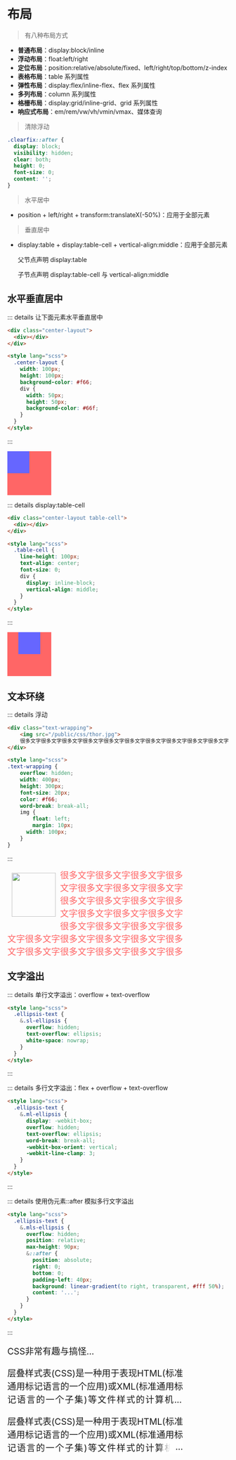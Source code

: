 # 布局

> 有八种布局方式

- **普通布局**：display:block/inline
- **浮动布局**：float:left/right
- **定位布局**：position:relative/absolute/fixed、left/right/top/bottom/z-index
- **表格布局**：table 系列属性
- **弹性布局**：display:flex/inline-flex、flex 系列属性
- **多列布局**：column 系列属性
- **格栅布局**：display:grid/inline-grid、grid 系列属性
- **响应式布局**：em/rem/vw/vh/vmin/vmax、媒体查询

> 清除浮动

```css
.clearfix::after {
  display: block;
  visibility: hidden;
  clear: both;
  height: 0;
  font-size: 0;
  content: '';
}
```

> 水平居中

- position + left/right + transform:translateX(-50%)：应用于全部元素

> 垂直居中

- display:table + display:table-cell + vertical-align:middle：应用于全部元素

  父节点声明 display:table

  子节点声明 display:table-cell 与 vertical-align:middle

## 水平垂直居中

::: details 让下面元素水平垂直居中

```html
<div class="center-layout">
  <div></div>
</div>

<style lang="scss">
  .center-layout {
    width: 100px;
    height: 100px;
    background-color: #f66;
    div {
      width: 50px;
      height: 50px;
      background-color: #66f;
    }
  }
</style>
```

:::

<div class="center-layout">
  <div></div>
</div>

<style lang="scss">
  .center-layout {
    width: 100px;
    height: 100px;
    background-color: #f66;
    div {
      width: 50px;
      height: 50px;
      background-color: #66f;
    }
  }
</style>

::: details display:table-cell

```html
<div class="center-layout table-cell">
  <div></div>
</div>

<style lang="scss">
  .table-cell {
    line-height: 100px;
    text-align: center;
    font-size: 0;
    div {
      display: inline-block;
      vertical-align: middle;
    }
  }
</style>
```

:::

<div class="center-layout table-cell">
  <div></div>
</div>

<style lang="scss">
  .table-cell {
    line-height: 100px;
    text-align: center;
    font-size: 0;
    div {
      display: inline-block;
      vertical-align: middle;
    }
  }
</style>

## 文本环绕

::: details 浮动

```html
<div class="text-wrapping">
	<img src="/public/css/thor.jpg">
	很多文字很多文字很多文字很多文字很多文字很多文字很多文字很多文字很多文字很多文字很多文字很多文字很多文字很多文字很多文字很多文字很多文字很多文字很多文字很多文字很多文字很多文字很多文字很多文字很多文字很多文字很多文字很多文字很多文字
</div>

<style lang="scss">
.text-wrapping {
	overflow: hidden;
	width: 400px;
	height: 300px;
	font-size: 20px;
	color: #f66;
	word-break: break-all;
	img {
		float: left;
		margin: 10px;
	  width: 100px;
	}
}
```

:::

<div class="text-wrapping">
	<img src="/public/css/thor.jpg">
	很多文字很多文字很多文字很多文字很多文字很多文字很多文字很多文字很多文字很多文字很多文字很多文字很多文字很多文字很多文字很多文字很多文字很多文字很多文字很多文字很多文字很多文字很多文字很多文字很多文字很多文字很多文字很多文字很多文字
</div>

<style lang="scss">
.text-wrapping {
	overflow: hidden;
	width: 400px;
	height: 200px;
	font-size: 20px;
	color: #f66;
	word-break: break-all;
	img {
		float: left;
		margin: 10px;
	  width: 100px;
	}
}
</style>

## 文字溢出

::: details 单行文字溢出：overflow + text-overflow

```html
<style lang="scss">
  .ellipsis-text {
    &.sl-ellipsis {
      overflow: hidden;
      text-overflow: ellipsis;
      white-space: nowrap;
    }
  }
</style>
```

:::

::: details 多行文字溢出：flex + overflow + text-overflow

```html
<style lang="scss">
  .ellipsis-text {
    &.ml-ellipsis {
      display: -webkit-box;
      overflow: hidden;
      text-overflow: ellipsis;
      word-break: break-all;
      -webkit-box-orient: vertical;
      -webkit-line-clamp: 3;
    }
  }
</style>
```

:::

::: details 使用伪元素::after 模拟多行文字溢出

```html
<style lang="scss">
  .ellipsis-text {
    &.mls-ellipsis {
      overflow: hidden;
      position: relative;
      max-height: 90px;
      &::after {
        position: absolute;
        right: 0;
        bottom: 0;
        padding-left: 40px;
        background: linear-gradient(to right, transparent, #fff 50%);
        content: '...';
      }
    }
  }
</style>
```

:::

<div class="bruce flex-ct-y" data-title="使用text-overflow控制溢出文本">
	<p class="ellipsis-text s-line sl-ellipsis">CSS非常有趣与搞怪，可做一些JS也能做的事情</p>
	<p class="ellipsis-text m-line ml-ellipsis">
		层叠样式表(CSS)是一种用于表现HTML(标准通用标记语言的一个应用)或XML(标准通用标记语言的一个子集)等文件样式的计算机语言。CSS不仅可静态地修饰网页，还可配合各种脚本语言动态地对网页各元素进行格式化。</p>
	<p class="ellipsis-text m-line mls-ellipsis">
		层叠样式表(CSS)是一种用于表现HTML(标准通用标记语言的一个应用)或XML(标准通用标记语言的一个子集)等文件样式的计算机语言。CSS不仅可静态地修饰网页，还可配合各种脚本语言动态地对网页各元素进行格式化。</p>
</div>

<style lang="scss">
.ellipsis-text {
	line-height: 30px;
	font-size: 20px;
	&.s-line {
		width: 200px;
	}
	&.m-line {
		margin-top: 10px;
		width: 400px;
		text-align: justify;
	}
	&.sl-ellipsis {
		overflow: hidden;
		text-overflow: ellipsis;
		white-space: nowrap;
	}
	&.ml-ellipsis {
		display: -webkit-box; /* stylelint-disable-line */
		overflow: hidden;
		text-overflow: ellipsis;
		word-break: break-all;
		-webkit-box-orient: vertical;
		-webkit-line-clamp: 3;
	}
	&.mls-ellipsis {
		overflow: hidden;
		position: relative;
		max-height: 87px;
		&::after {
			position: absolute;
			right: 0;
			bottom: 0;
			padding-left: 40px;
			background: linear-gradient(to right, transparent, #fff 50%);
			content: "...";
		}
	}
}
</style>

